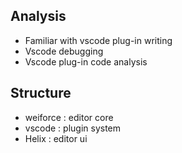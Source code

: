 ## Analysis

- Familiar with vscode plug-in writing
- Vscode debugging
- Vscode plug-in code analysis

## Structure

- weiforce : editor core
- vscode : plugin system
- Helix : editor ui
